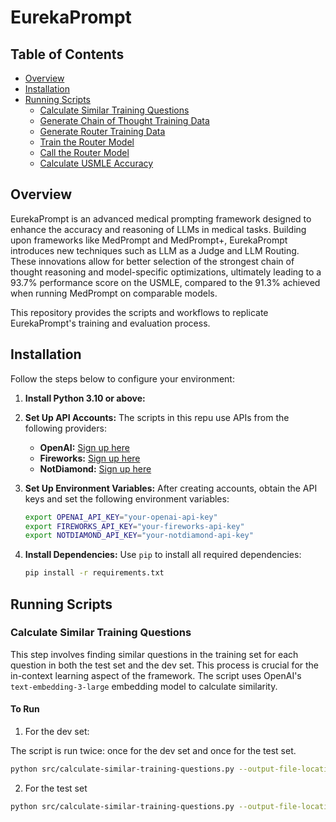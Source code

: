 # EurekaPrompt

## Table of Contents
- [Overview](#overview)
- [Installation](#installation)
- [Running Scripts](#running-scripts)
  - [Calculate Similar Training Questions](#calculate-similar-training-questions)
  - [Generate Chain of Thought Training Data](#generate-chain-of-thought-training-data)
  - [Generate Router Training Data](#generate-router-training-data)
  - [Train the Router Model](#train-the-router-model)
  - [Call the Router Model](#call-the-router-model)
  - [Calculate USMLE Accuracy](#calculate-usmle-accuracy)

## Overview

EurekaPrompt is an advanced medical prompting framework designed to enhance the accuracy and reasoning of LLMs in medical tasks. Building upon frameworks like MedPrompt and MedPrompt+, EurekaPrompt introduces new techniques such as LLM as a Judge and LLM Routing. These innovations allow for better selection of the strongest chain of thought reasoning and model-specific optimizations, ultimately leading to a 93.7% performance score on the USMLE, compared to the 91.3% achieved when running MedPrompt on comparable models.

This repository provides the scripts and workflows to replicate EurekaPrompt's training and evaluation process.

## Installation

Follow the steps below to configure your environment:

1. **Install Python 3.10 or above:**

2. **Set Up API Accounts:**
   The scripts in this repu use APIs from the following providers:
   - **OpenAI:** [Sign up here](https://platform.openai.com/)
   - **Fireworks:** [Sign up here](https://fireworks.ai/)
   - **NotDiamond:** [Sign up here](https://www.notdiamond.ai/)

4. **Set Up Environment Variables:**
   After creating accounts, obtain the API keys and set the following environment variables:
   ```bash
   export OPENAI_API_KEY="your-openai-api-key"
   export FIREWORKS_API_KEY="your-fireworks-api-key"
   export NOTDIAMOND_API_KEY="your-notdiamond-api-key"
   ```

5. **Install Dependencies:**
   Use `pip` to install all required dependencies:
   ```bash
   pip install -r requirements.txt
   ```

## Running Scripts

### Calculate Similar Training Questions

This step involves finding similar questions in the training set for each question in both the test set and the dev set. This process is crucial for the in-context learning aspect of the framework. The script uses OpenAI's `text-embedding-3-large` embedding model to calculate similarity.

#### To Run

1. For the dev set:

The script is run twice: once for the dev set and once for the test set.

```bash
python src/calculate-similar-training-questions.py --output-file-location data/output/similar_training_questions_to_dev.csv --test-data-file-location data/questions/medqa_4_options_dev.jsonl
```

2. For the test set

```bash
python src/calculate-similar-training-questions.py --output-file-location data/output/similar_training_questions_to_test.csv --test-data-file-location data/questions/medqa_4_options_test.jsonl
```

